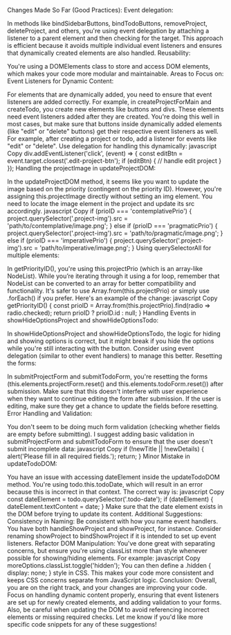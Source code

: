 Changes Made So Far (Good Practices):
Event delegation:

In methods like bindSidebarButtons, bindTodoButtons, removeProject, deleteProject, and others, you're using event delegation by attaching a listener to a parent element and then checking for the target. This approach is efficient because it avoids multiple individual event listeners and ensures that dynamically created elements are also handled.
Reusability:

You're using a DOMElements class to store and access DOM elements, which makes your code more modular and maintainable.
Areas to Focus on:
Event Listeners for Dynamic Content:

For elements that are dynamically added, you need to ensure that event listeners are added correctly. For example, in createProjectForMain and createTodo, you create new elements like buttons and divs. These elements need event listeners added after they are created.
You're doing this well in most cases, but make sure that buttons inside dynamically added elements (like "edit" or "delete" buttons) get their respective event listeners as well. For example, after creating a project or todo, add a listener for events like "edit" or "delete". Use delegation for handling this dynamically:
javascript
Copy
div.addEventListener('click', (event) => {
    const editBtn = event.target.closest('.edit-project-btn');
    if (editBtn) {
        // handle edit project
    }
});
Handling the projectImage in updateProjectDOM:

In the updateProjectDOM method, it seems like you want to update the image based on the priority (contingent on the priority ID). However, you're assigning this.projectImage directly without setting an img element. You need to locate the image element in the project and update its src accordingly.
javascript
Copy
if (prioID === 'contemplativePrio') {
    project.querySelector('.project-img').src = 'path/to/contemplative/image.png';
} else if (prioID === 'pragmaticPrio') {
    project.querySelector('.project-img').src = 'path/to/pragmatic/image.png';
} else if (prioID === 'imperativePrio') {
    project.querySelector('.project-img').src = 'path/to/imperative/image.png';
}
Using querySelectorAll for multiple elements:

In getPriorityID(), you're using this.projectPrio (which is an array-like NodeList). While you’re iterating through it using a for loop, remember that NodeList can be converted to an array for better compatibility and functionality. It's safer to use Array.from(this.projectPrio) or simply use .forEach() if you prefer. Here's an example of the change:
javascript
Copy
getPriorityID() {
    const prioID = Array.from(this.projectPrio).find(radio => radio.checked);
    return prioID ? prioID.id : null;
}
Handling Events in showHideOptionsProject and showHideOptionsTodo:

In showHideOptionsProject and showHideOptionsTodo, the logic for hiding and showing options is correct, but it might break if you hide the options while you're still interacting with the button. Consider using event delegation (similar to other event handlers) to manage this better.
Resetting the forms:

In submitProjectForm and submitTodoForm, you're resetting the forms (this.elements.projectForm.reset() and this.elements.todoForm.reset()) after submission. Make sure that this doesn't interfere with user experience when they want to continue editing the form after submission. If the user is editing, make sure they get a chance to update the fields before resetting.
Error Handling and Validation:

You don't seem to be doing much form validation (checking whether fields are empty before submitting). I suggest adding basic validation in submitProjectForm and submitTodoForm to ensure that the user doesn't submit incomplete data:
javascript
Copy
if (!newTitle || !newDetails) {
    alert('Please fill in all required fields.');
    return;
}
Minor Mistake in updateTodoDOM:

You have an issue with accessing dateElement inside the updateTodoDOM method. You're using todo.this.todoDate, which will result in an error because this is incorrect in that context. The correct way is:
javascript
Copy
const dateElement = todo.querySelector('.todo-date');
if (dateElement) {
    dateElement.textContent = date;
}
Make sure that the date element exists in the DOM before trying to update its content.
Additional Suggestions:
Consistency in Naming:
Be consistent with how you name event handlers. You have both handleShowProject and showProject, for instance. Consider renaming showProject to bindShowProject if it is intended to set up event listeners.
Refactor DOM Manipulation:
You've done great with separating concerns, but ensure you're using classList more than style whenever possible for showing/hiding elements. For example:
javascript
Copy
moreOptions.classList.toggle('hidden');
You can then define a .hidden { display: none; } style in CSS. This makes your code more consistent and keeps CSS concerns separate from JavaScript logic.
Conclusion:
Overall, you are on the right track, and your changes are improving your code. Focus on handling dynamic content properly, ensuring that event listeners are set up for newly created elements, and adding validation to your forms. Also, be careful when updating the DOM to avoid referencing incorrect elements or missing required checks.
Let me know if you'd like more specific code snippets for any of these suggestions!